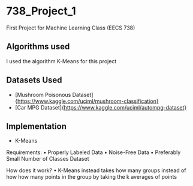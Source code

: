 # 738_Project_1
First Project for Machine Learning Class (EECS 738)

## Algorithms used
I used the algorithm K-Means for this project

## Datasets Used
- [Mushroom Poisonous Dataset]{https://www.kaggle.com/uciml/mushroom-classification}
- [Car MPG Dataset]{https://www.kaggle.com/uciml/autompg-dataset}

## Implementation
- K-Means 

Requirements:
• Properly Labeled Data
• Noise-Free Data
• Preferably Small Number of Classes Dataset

How does it work?
• K-Means instead takes how many groups instead of how how many points in the group by taking the k averages of points
